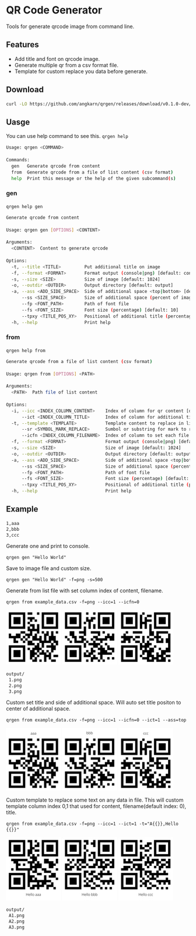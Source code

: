 # QR Code Generator
Tools for generate qrcode image from command line.

## Features
- Add title and font on qrcode image.
- Generate multiple qr from a csv format file.
- Template for custom replace you data before generate.

## Download
```sh
curl -LO https://github.com/angkarn/qrgen/releases/download/v0.1.0-dev/qrgen | chmod +x qrgen
```

## Uasge
You can use help command to see this.
`qrgen help`
```bash
Usage: qrgen <COMMAND>

Commands:
  gen   Generate qrcode from content
  from  Generate qrcode from a file of list content (csv format)
  help  Print this message or the help of the given subcommand(s)
```

### gen
`qrgen help gen`
```bash
Generate qrcode from content

Usage: qrgen gen [OPTIONS] <CONTENT>

Arguments:
  <CONTENT>  Content to generate qrcode

Options:
  -t, --title <TITLE>         Put additional title on image
  -f, --format <FORMAT>       Format output (console|png) [default: console]
  -s, --size <SIZE>           Size of image [default: 1024]
  -o, --outdir <OUTDIR>       Output directory [default: output]
  -a, --ass <ADD_SIDE_SPACE>  Side of additional space <top|bottom> [default: bottom]
      --ss <SIZE_SPACE>       Size of additional space (percent of image size) [default: 15]
      --fp <FONT_PATH>        Path of font file
      --fs <FONT_SIZE>        Font size (percentage) [default: 10]
      --tpxy <TITLE_POS_XY>   Positional of additional title (percentage), Empty this will center of additional space
  -h, --help                  Print help
```

### from
`qrgen help from`
```bash
Generate qrcode from a file of list content (csv format)

Usage: qrgen from [OPTIONS] <PATH>

Arguments:
  <PATH>  Path file of list content

Options:
  -i, --icc <INDEX_COLUMN_CONTENT>    Index of column for qr content [default: 0]
      --ict <INDEX_COLUMN_TITLE>      Index of column for additional title
  -t, --template <TEMPLATE>           Template content to replace in list. use `,` for each column eg. `hello {{}}!,,col-3-{{}}` [default: {{}}]
      --sr <SYMBOL_MARK_REPLACE>      Sumbol or substring for mark to replace on templete [default: {{}}]
      --icfn <INDEX_COLUMN_FILENAME>  Index of column to set each file name [default: 0]
  -f, --format <FORMAT>               Format output (console|png) [default: console]
  -s, --size <SIZE>                   Size of image [default: 1024]
  -o, --outdir <OUTDIR>               Output directory [default: output]
  -a, --ass <ADD_SIDE_SPACE>          Side of additional space <top|bottom> [default: bottom]
      --ss <SIZE_SPACE>               Size of additional space (percent of image size) [default: 15]
      --fp <FONT_PATH>                Path of font file
      --fs <FONT_SIZE>                Font size (percentage) [default: 10]
      --tpxy <TITLE_POS_XY>           Positional of additional title (percentage), Empty this will center of additional space
  -h, --help                          Print help
```

## Example
```
1,aaa
2,bbb
3,ccc
```
Generate one and print to console.
```
qrgen gen "Hello World"
```

Save to image file and custom size.
```
qrgen gen "Hello World" -f=png -s=500
```

Generate from list file with set column index of content, filename.
```
qrgen from example_data.csv -f=png --icc=1 --icfn=0
```
![1.png](https://raw.githubusercontent.com/angkarn/qrgen/b29a9bd879691c95664bb18cfbc991fa7e20b6bc/example/assets/from%20example_data.csv%20-f%3Dpng%20--icc%3D1%20--icfn%3D0/1.jpg) ![2.png](https://raw.githubusercontent.com/angkarn/qrgen/b29a9bd879691c95664bb18cfbc991fa7e20b6bc/example/assets/from%20example_data.csv%20-f%3Dpng%20--icc%3D1%20--icfn%3D0/2.jpg) ![3.png](https://raw.githubusercontent.com/angkarn/qrgen/b29a9bd879691c95664bb18cfbc991fa7e20b6bc/example/assets/from%20example_data.csv%20-f%3Dpng%20--icc%3D1%20--icfn%3D0/3.jpg)
```
output/
 1.png
 2.png
 3.png
```

Custom set title and side of additional space. Will auto set title positon to center of additional space.
```
qrgen from example_data.csv -f=png --icc=1 --icfn=0 --ict=1 --ass=top
```
![1.png](https://raw.githubusercontent.com/angkarn/qrgen/b29a9bd879691c95664bb18cfbc991fa7e20b6bc/example/assets/from%20example_data.csv%20-f%3Dpng%20--icc%3D1%20--icfn%3D0%20--ict%3D1%20--ass%3Dtop/1.jpg) ![2.png](https://raw.githubusercontent.com/angkarn/qrgen/b29a9bd879691c95664bb18cfbc991fa7e20b6bc/example/assets/from%20example_data.csv%20-f%3Dpng%20--icc%3D1%20--icfn%3D0%20--ict%3D1%20--ass%3Dtop/2.jpg) ![3.png](https://raw.githubusercontent.com/angkarn/qrgen/b29a9bd879691c95664bb18cfbc991fa7e20b6bc/example/assets/from%20example_data.csv%20-f%3Dpng%20--icc%3D1%20--icfn%3D0%20--ict%3D1%20--ass%3Dtop/3.jpg)

Custom template to replace some text on any data in file. This will custom template column index 0,1 that used for content, filename(default index: 0), title.
```
qrgen from example_data.csv -f=png --icc=1 --ict=1 -t="A{{}},Hello {{}}"
```
![A1.png](https://raw.githubusercontent.com/angkarn/qrgen/main/example/assets/from%20example_data.csv%20-f%3Dpng%20--icc%3D1%20--ict%3D1%20-t%3D%22A%7B%7B%7D%7D%2CHello%20%7B%7B%7D%7D%22/A1.jpg) ![A2.png](https://raw.githubusercontent.com/angkarn/qrgen/main/example/assets/from%20example_data.csv%20-f%3Dpng%20--icc%3D1%20--ict%3D1%20-t%3D%22A%7B%7B%7D%7D%2CHello%20%7B%7B%7D%7D%22/A2.jpg) ![A3.png](https://raw.githubusercontent.com/angkarn/qrgen/main/example/assets/from%20example_data.csv%20-f%3Dpng%20--icc%3D1%20--ict%3D1%20-t%3D%22A%7B%7B%7D%7D%2CHello%20%7B%7B%7D%7D%22/A3.jpg)
```
output/
 A1.png
 A2.png
 A3.png
```




